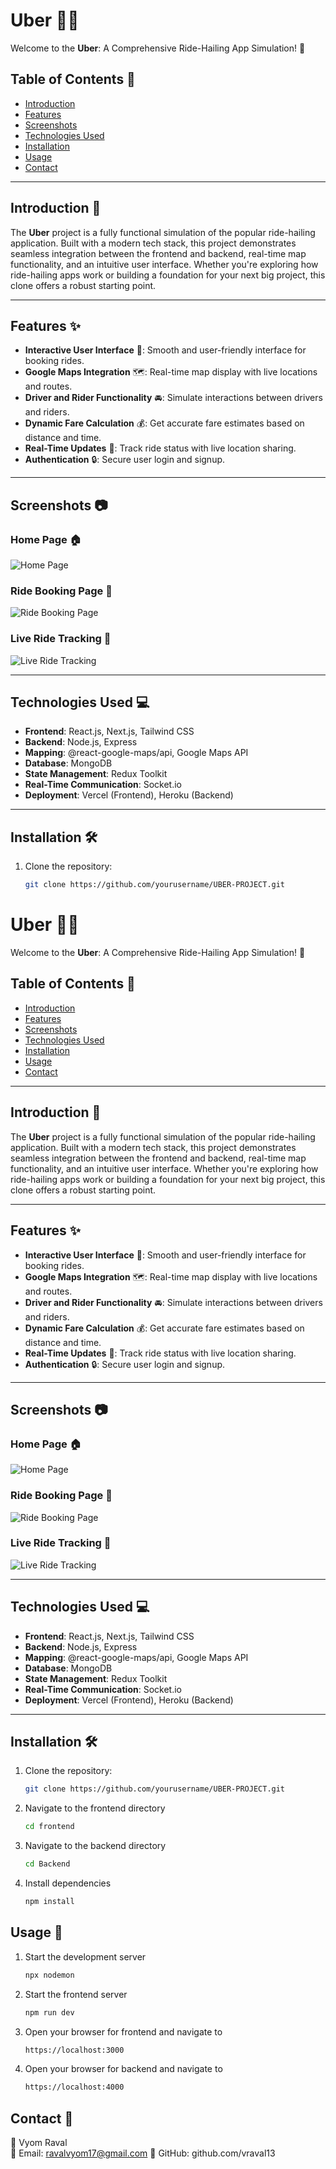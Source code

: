 # Uber 🚗📍

Welcome to the **Uber**: A Comprehensive Ride-Hailing App Simulation! 🚀  

## Table of Contents 📖

- [Introduction](#introduction)
- [Features](#features)
- [Screenshots](#screenshots)
- [Technologies Used](#technologies-used)
- [Installation](#installation)
- [Usage](#usage)
- [Contact](#contact)

---

## Introduction 🌟

The **Uber** project is a fully functional simulation of the popular ride-hailing application. Built with a modern tech stack, this project demonstrates seamless integration between the frontend and backend, real-time map functionality, and an intuitive user interface. Whether you're exploring how ride-hailing apps work or building a foundation for your next big project, this clone offers a robust starting point.

---

## Features ✨

- **Interactive User Interface** 🎨: Smooth and user-friendly interface for booking rides.
- **Google Maps Integration** 🗺️: Real-time map display with live locations and routes.
- **Driver and Rider Functionality** 🚘: Simulate interactions between drivers and riders.
- **Dynamic Fare Calculation** 💰: Get accurate fare estimates based on distance and time.
- **Real-Time Updates** 📡: Track ride status with live location sharing.
- **Authentication** 🔒: Secure user login and signup.

---

## Screenshots 📷

### Home Page 🏠
![Home Page](https://via.placeholder.com/800x400)

### Ride Booking Page 🚖
![Ride Booking Page](https://via.placeholder.com/800x400)

### Live Ride Tracking 📍
![Live Ride Tracking](https://via.placeholder.com/800x400)

---

## Technologies Used 💻

- **Frontend**: React.js, Next.js, Tailwind CSS
- **Backend**: Node.js, Express
- **Mapping**: @react-google-maps/api, Google Maps API
- **Database**: MongoDB
- **State Management**: Redux Toolkit
- **Real-Time Communication**: Socket.io
- **Deployment**: Vercel (Frontend), Heroku (Backend)

---

## Installation 🛠️

1. Clone the repository:
   ```sh
   git clone https://github.com/yourusername/UBER-PROJECT.git
# Uber 🚗📍

Welcome to the **Uber**: A Comprehensive Ride-Hailing App Simulation! 🚀  

## Table of Contents 📖

- [Introduction](#introduction)
- [Features](#features)
- [Screenshots](#screenshots)
- [Technologies Used](#technologies-used)
- [Installation](#installation)
- [Usage](#usage)
- [Contact](#contact)

---

## Introduction 🌟

The **Uber** project is a fully functional simulation of the popular ride-hailing application. Built with a modern tech stack, this project demonstrates seamless integration between the frontend and backend, real-time map functionality, and an intuitive user interface. Whether you're exploring how ride-hailing apps work or building a foundation for your next big project, this clone offers a robust starting point.

---

## Features ✨

- **Interactive User Interface** 🎨: Smooth and user-friendly interface for booking rides.
- **Google Maps Integration** 🗺️: Real-time map display with live locations and routes.
- **Driver and Rider Functionality** 🚘: Simulate interactions between drivers and riders.
- **Dynamic Fare Calculation** 💰: Get accurate fare estimates based on distance and time.
- **Real-Time Updates** 📡: Track ride status with live location sharing.
- **Authentication** 🔒: Secure user login and signup.

---

## Screenshots 📷

### Home Page 🏠
![Home Page](https://via.placeholder.com/800x400)

### Ride Booking Page 🚖
![Ride Booking Page](https://via.placeholder.com/800x400)

### Live Ride Tracking 📍
![Live Ride Tracking](https://via.placeholder.com/800x400)

---

## Technologies Used 💻

- **Frontend**: React.js, Next.js, Tailwind CSS
- **Backend**: Node.js, Express
- **Mapping**: @react-google-maps/api, Google Maps API
- **Database**: MongoDB
- **State Management**: Redux Toolkit
- **Real-Time Communication**: Socket.io
- **Deployment**: Vercel (Frontend), Heroku (Backend)

---

## Installation 🛠️

1. Clone the repository:
   ```sh
   git clone https://github.com/yourusername/UBER-PROJECT.git
   
2. Navigate to the frontend directory
   ```sh
   cd frontend
   
3. Navigate to the backend directory
   ```sh
   cd Backend
   
4. Install dependencies
   ```sh
   npm install

## Usage 🚀

1. Start the development server
   ```sh
   npx nodemon
   
2. Start the frontend server
   ```sh
   npm run dev
   
3. Open your browser for frontend and navigate to
   ```sh
   https://localhost:3000 

4. Open your browser for backend and navigate to
   ```sh
   https://localhost:4000

## Contact 📧

👤 Vyom Raval  
📩 Email: ravalvyom17@gmail.com 
📌 GitHub: github.com/vraval13
